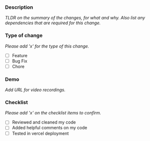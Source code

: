 ### Description
_TLDR on the summary of the changes, for what and why. Also list any dependencies that are required for this change._

### Type of change
_Please add 'x' for the type of this change._ 
- [ ] Feature
- [ ] Bug Fix
- [ ] Chore

### Demo 
_Add URL for video recordings._


### Checklist
_Please add 'x' on the checklist items to confirm._
- [ ] Reviewed and cleaned my code
- [ ] Added helpful comments on my code
- [ ] Tested in vercel deployment
